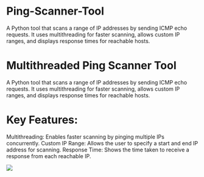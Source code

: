 # Ping-Scanner-Tool
A Python tool that scans a range of IP addresses by sending ICMP echo requests. It uses multithreading for faster scanning, allows custom IP ranges, and displays response times for reachable hosts.

# Multithreaded Ping Scanner Tool
A Python tool that scans a range of IP addresses by sending ICMP echo requests. It uses multithreading for faster scanning, allows custom IP ranges, and displays response times for reachable hosts.

# Key Features:
Multithreading: Enables faster scanning by pinging multiple IPs concurrently.
Custom IP Range: Allows the user to specify a start and end IP address for scanning.
Response Time: Shows the time taken to receive a response from each reachable IP.

<img src="https://github.com/akashlahare/Ping-Scanner-Tool/blob/main/Ping%20Scanner.png?raw=true">
